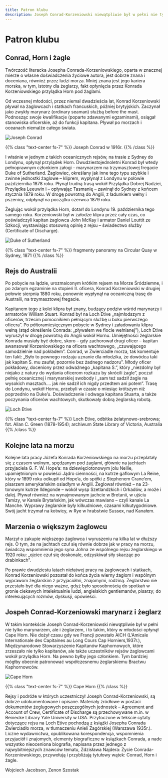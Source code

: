```yaml
---
title: Patron klubu
description: Joseph Conrad-Korzeniowski niewątpliwie był w pełni nie tylko marynarzem, ale i żeglarzem, i to takim, który w młodości opłynął Cape Horn. 
---
```


# Patron klubu

## Conrad, Horn i żagle

Twórczość literacka Josepha Conrada-Korzeniowskiego, oparta w znacznej mierze o własne doświadczenia życiowe autora, jest dobrze znana i doceniana, również przez ludzi morza. Mniej znana jest jego kariera morska, w tym, istotny dla żeglarzy, fakt opłynięcia przez Konrada Korzeniowskiego przylądka Horn pod żaglami.

Od wczesnej młodości, przez niemal dwadzieścia lat, Konrad Korzeniowski pływał na żaglowcach i statkach francuskich, później brytyjskich. Zaczynał jako zwykły marynarz (ordinary seaman) służbą before the mast. Podnosząc swoje kwalifikacje (poparte zdawanymi egzaminami), osiągał stanowiska oficerskie, aż do funkcji kapitana. Pływał po morzach i oceanach niemalże całego świata.

![Joseph Conrad](/images/joseph_conrad.jpg "img-fluid d-block m-auto")

{{% class "text-center fs-7" %}}
Joseph Conrad w 1916r.
{{% /class %}}

I właśnie w jednym z takich oceanicznych rejsów, na trasie z Sydney do Londynu, opłynął przylądek Horn. Dwudziestojednoletni Konrad był wtedy pełnoprawnym członkiem załogi – marynarzem na trzymasztowej fregacie Duke of Sutherland.  Żaglowiec, określany jak inne tego typu szybkie i zwinne jednostki żaglowe – kliprem, wypłynął z Londynu w połowie października 1878 roku. Płynął trudną trasą wokół Przylądka Dobrej Nadziei, Przylądka Leeuwin i – opływając Tasmanię – zawinął do Sydney z końcem stycznia 1879 roku. W drogę powrotną do Anglii, z ładunkiem wełny i pszenicy, odpłynął na początku czerwca 1879 roku.

Żeglując wokół przylądka Horn, dotarł do Londynu 19. października tego samego roku. Korzeniowski był w załodze klipra przez cały czas, co poświadczyli kapitan żaglowca John McKay i armator Daniel Louttit ze Szkocji, wystawiając stosowną opinię z rejsu – świadectwo służby (Certificate of Discharge).

![Duke of Sutherland](/images/duke-of-sutherland.jpg "img-fluid d-block m-auto")

{{% class "text-center fs-7" %}}
fragmenty panoramy na Circular Quay w Sydney, 1871
{{% /class %}}

## Rejs do Australii
Po pobycie na lądzie, urozmaiconym krótkim rejsem na Morze Śródziemne, i po zdanym egzaminie na stopień II. oficera, Konrad Korzeniowski w drugiej połowie sierpnia 1880 roku, ponownie wypłynął na oceaniczną trasę do Australii, na trzymasztowej fregacie.

Kapitanem tego z kolei klipra był znany, budzący podziw wśród marynarzy i armatorów William Stuart. Konrad był na Loch Etive „najmłodszym z oficerów, trzecim pomocnikiem pełniącym służbę u boku pierwszego oficera”. Po półtoramiesięcznym pobycie w Sydney i załadowaniu klipra wełną (stąd określenie Conrada: „pływałem we flocie wełnianej”), Loch Etive wyruszył w drogę powrotną do Anglii wokół Hornu. Umiejętności żeglarskie Konrada musiały być dobre, skoro – gdy zachorował drugi oficer – kapitan awansował Korzeniowskiego na oficera wachtowego, „czuwającego samodzielnie nad pokładem”. Conrad, w Zwierciadle morza, tak komentuje ten fakt: „Było to pewnego rodzaju uznanie dla młodzika, że dowódca taki jak kapitan S. mu zaufał, pozornie bez żadnego nadzoru”. Młody oficer pokładowy, doceniony przez odważnego „kapitana S.”, który „niezdolny był niejako z natury do wydania oficerom rozkazu by skrócili żagle”, poczuł pełnię oceanicznej i marynarskiej swobody i „sam też sadził żagle na wysokich masztach…. jak nie sadził ich nigdy przedtem ani potem”. Trasę do Londynu, wokół Hornu, przebyli w czasie o miesiąc krótszym niż poprzednio na Duke’u. Doświadczenie i odwaga kapitana Stuarta, a także poczynania oficerów wachtowych, skutkowały dobrą żeglarską robotą.

![Loch Etive](/images/loch-etive.jpg "img-fluid d-block m-auto")

{{% class "text-center fs-7" %}}
Loch Etive, odbitka żelatynowo-srebrowa; fot. Allan C. Green (1878-1954); archiwum State Library of Victoria, Australia
{{% /class %}}

## Kolejne lata na morzu
Kolejne lata pracy Józefa Konrada Korzeniowskiego na morzu przeplatały się z czasem wolnym, spędzanym pod żaglami, głównie na jachtach przyjaciela G. F. W. Hope’a: na dziewięciotonowym jolu Nellie, upamiętnionym w powieści Jądro ciemności, na kutrze gaflowym La Reine, który w 1899 roku odkupił od Hope’a, do spółki z Stephenem Crane’em, pisarzem amerykańskim osiadłym w Anglii. Żeglował również – na 23-tonowym kutrze Ildegonde – wokół wysp Szetlandzkich i Orkadów, a może i dalej. Pływał również na wynajmowanym jachcie w Bretanii, w ujściu Tamizy, w Kanale Brytańskim, jak wówczas mawiano – czyli kanale La Manche. Wyprawy żeglarskie były kilkudniowe, czasami kilkutygodniowe. Swój jacht trzymał na kotwicy, w Rye w hrabstwie Sussex, nad Kanałem.

## Marzenia o większym żaglowcu
Marzył o zakupie większego żaglowca i wyruszeniu na kilka lat w dłuższy rejs. O tym, że na jachtach czuł się równie dobrze jak w pracy na morzu, świadczą wspomnienia jego syna Johna ze wspólnego rejsu żeglarskiego w 1920 roku: „ojciec czuł się doskonale, odzyskiwał siły skacząc po drabinkach”.

Po prawie dwudziestu latach niełatwej pracy na żaglowcach i statkach, Konrad Korzeniowski pozostał do końca życia wierny żaglom i wspólnym wyprawom żeglarskim z przyjaciółmi, znajomymi, rodziną. Żeglarstwo nie przestało być dla niego ważne, gdyż było sposobnością do spotkań w gronie ciekawych intelektualnie ludzi, angielskich gentlemanów, pisarzy; do interesujących rozmów, dyskusji, opowieści.

## Jospeh Conrad-Korzeniowski marynarz i żeglarz
W takim kontekście Joseph Conrad-Korzeniowski niewątpliwie był w pełni nie tylko marynarzem, ale i żeglarzem, i to takim, który w młodości opłynął Cape Horn. Nie dożył czasu gdy we Francji  powstało AICH (L’Amicale Internationale des Capitaines au Long Cours Cap Horniers,1937r.), Międzynarodowe  Stowarzyszenie Kapitanów Kaphornowych, które zrzeszało nie tylko kapitanów, ale także uczestników rejsów żaglowcami wokół przylądka Horn. Na pewno byłby jego członkiem. Tym bardziej mógłby obecnie patronować współczesnemu żeglarskiemu Bractwu Kaphornowców.

![Cape Horn](/images/cape-horn.jpg "img-fluid d-block m-auto")

{{% class "text-center fs-7" %}}
Cape Horn
{{% /class %}}

Rejsy i podróże w których uczestniczył Joseph Conrad-Korzeniowski, są dobrze udokumentowane i opisane. Materiały źródłowe w postaci dokumentów żeglugowych poszczególnych jednostek – Agreement and Account of Crew, Certificate of Discharge są przechowywane m.in. w Beinecke Library Yale University w USA. Przytoczone w tekście cytaty dotyczące rejsu na Loch Etive pochodzą z książki Josepha Conrada Zwierciadło morza, w tłumaczeniu Anieli Zagórskiej (Warszawa 1935r.). Liczne wydawnictwa, opublikowana korespondencja, wspomnienia przyjaciół i znajomych, elementy biograficzne w książkach Conrada, a nade wszystko nieoceniona biografia, napisana przez jednego z najwybitniejszych znawców tematu, Zdzisława Najdera: Życie Conrada-Korzeniowskiego, przywołują i przybliżają tytułowy wątek: Conrad, Horn i żagle.

Wojciech Jacobson, Zenon Szostak